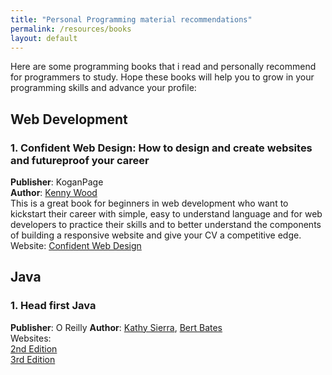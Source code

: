 ```yaml
---
title: "Personal Programming material recommendations"
permalink: /resources/books
layout: default
---
```


Here are some programming books that i read and personally recommend for programmers to study. Hope these books will help you to grow in your programming skills and advance your profile:

## Web Development
### 1. Confident Web Design: How to design and create websites and futureproof your career
**Publisher**: KoganPage
<br>
**Author**: [Kenny Wood](https://www.linkedin.com/in/kenny-wood-4410a655/)
<br>
This is a great book for beginners in web development who want to kickstart their career with simple, easy to understand language and for web developers to practice their skills and to better understand the components of building a responsive website and give your CV a competitive edge.
<br>
Website: [Confident Web Design](https://www.koganpage.com/product/confident-web-design-9781789663464)

## Java
### 1. Head first Java
**Publisher**: O Reilly
**Author**: [Kathy Sierra](https://www.oreilly.com/pub/au/1084), [Bert Bates](https://www.oreilly.com/pub/au/1085)
<br>
Websites:
<br>
[2nd Edition](https://www.amazon.com/_/dp/0596009208?tag=oreilly20-20)
<br>
[3rd Edition](https://www.amazon.com/Head-First-Java-Brain-Friendly-Guide-dp-1491910771/dp/1491910771/ref=dp_ob_title_bk)
